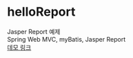 # helloReport
Jasper Report 예제  
Spring Web MVC, myBatis, Jasper Report  
[데모 링크](http://swlab.skhu.ac.kr:8080/helloReport)
